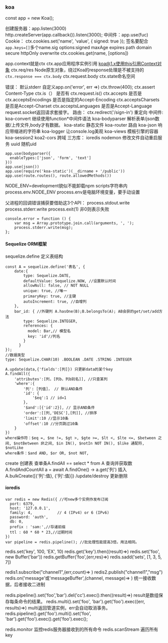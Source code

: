 ### koa
const app = new Koa();

创建服务器：app.listen(3000) http.createServer(app.callback()).listen(3000);
中间件：app.use(fuc)
Cookie：
 ctx.cookies.set('name', 'value', { signed: true }); 签名要配合`app.keys=[]`多个name.sig options:signed maxAge expires path domain secure httpOnly overwrite 
 ctx.cookies.get(name, [options])


app.context就是ctx ctx.app应用程序实例引用 koa@1.x使用this引用Context对象
ctx.req/res Node原生对象，绕过Koa的response处理是不被支持的
`ctx.response === ctx.body` ctx.request.body
ctx.state命名空间

错误：
 默认stderr 自定义app.on('error', err =>)
 ctx.throw(400); ctx.assert
Content-Type 
 ctx.is（） 是否有  ctx.request.is()
 ctx.accepts 是否是
ctx.acceptsEncodings 是否是指定的Accept-Encoding
ctx.acceptsCharsets 是否是Accept-Charset
ctx.acceptsLanguages 是否是Accept-Language
request.socket返回请求套接字。
路由：
ctx.redirect('/sign-in') 重定向
中间件:
koa-convert 继续使用function*中间件语法
koa-bodyparser 解析表单/json数据/上传文件,body才有数据。
koa-static 静态文件 
koa-router 路由
koa-json 响应带缩进的字符串
koa-logger 让console.log美观
koa-views 模板引擎的容器
koa-session2
koa2-cors 跨域
三方库：
ioredis
nodemon 修改文件自动重启服务
uuid 随机uid

```
app.use(bodyparser({
  enableTypes:['json', 'form', 'text']
}))
app.use(json())
app.use(require('koa-static')(__dirname + '/public'))
app.use(route.routes(), route.allowedMethods())
```
NODE_ENV=development貌似不能卸载npm scripts字符串内
process.env.NODE_ENV process.env是电脑环境变量，要手动设置

父进程的回调错误捕获要借助这3个API：
process.stdout.write
process.stderr.write
process.exit(1) 非0则表示失败
```
console.error = function () {
    var msg = Array.prototype.join.call(arguments, ', ');
    process.stderr.write(msg);
};
```

#### Sequelize ORM框架
sequelize.define 定义表结构
```
const A = sequelize.define('表名', {
    date:{ 
        type: Sequelize.DATE, 
        defaultValue: Sequelize.NOW, //设置默认时间
        allowNull: false, // NOT NULL 
        unique: true, //唯一
        primaryKey: true, //主键
        autoIncrement: true, //自增列
    },
    bar_id: { //外键列 A.hasOne(B);B.belongsTo(A); AB会获的get/set/add方法
        type: Sequelize.INTEGER,
        references: {
          model: Bar,// 模型名
          key: 'id'//列名
        }
      }
});
//数据类型
type: Sequelize.CHAR(10) .BOOLEAN .DATE .STRING .INTEGER

```
```
A.update(data,{'fields':[列]}) 只更新data的某个key
A.findAll({
	'attributes':[列，[列b，列b别名]], //只查某列
	'where':{
		'列': [列值]， // 默认AND条件
		'id': {
			'$eq':1 // id=1 
		},
		'$and':[{'id':2}], // 显示AND条件
		'order':[[列,'DESC'],[列]], //排序
		'limit':10 //显示10条
		'offset':10 //分页跳过10条
	}
}) 
where操作符：$eq =, $ne !=, $gt >, $gte >=, $lt <, $lte <=, $between 之间, $notBetween 非之间, $in IN(), $notIn NOT IN(), $like 通配符, $notLike 
where条件：$and AND, $or OR, $not NOT,
```
  create 创建表
  查单条A.findAll == select * from A 查询并获取数A.findAndCountAll 
  a = await A.findOne() -> a.get('列')
  插入 A.bulkCreate([{'列':值}, {'列':值}])
  /update/destroy 更新删除

#### ioredis
```
var redis = new Redis({ //可new多个实例作发布订阅
  port: 6379,          
  host: '127.0.0.1',   
  family: 4,           // 4 (IPv4) or 6 (IPv6)
  password: 'auth',
  db: 0,
  prefix : 'sam:',//存诸前缀
  ttl : 60 * 60 * 23,//过期时间
})
var pipeline = redis.pipeline(); //批处理性能提高3倍，用法相同。
```
redis.set('key', 100, 'EX', 10)
redis.get('key').then((result)=>)
redis.set('foo', new Buffer('bar'))
redis.getBuffer('foo',(err,res)=>) 
redis.sadd('sets', [1, 3, 5, 7])

redis1.subscribe("channel1",(err,count)=> )
redis2.publish("channel1","msg")
redis.on('message'或'messageBuffer',(channel, message)=> ) 统一接收数据，后者接收二进制

redis.pipeline().set('foo','bar').del('cc').exec().then((result)=>) result是数组保存每条命令的结果。
redis.multi().set('foo', 'bar').get('foo').exec((err, results)=>) multi返回管道实例，err会自动取消事务。
redis.pipeline().get('foo').multi().set('foo', 'bar').get('foo').exec().get('foo').exec(); 

redis.monitor 监控redis服务器接收到的所有命令
redis.scanStream 遍历所有key
